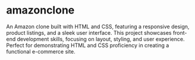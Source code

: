 # amazonclone
An Amazon clone built with HTML and CSS, featuring a responsive design, product listings, and a sleek user interface. This project showcases front-end development skills, focusing on layout, styling, and user experience. Perfect for demonstrating HTML and CSS proficiency in creating a functional e-commerce site.
